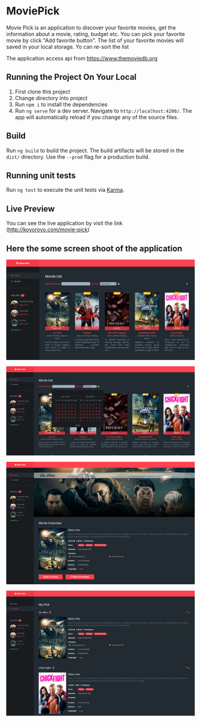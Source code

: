 # MoviePick

Movie Pick is an application to discover your favorite movies, get the information about a movie, rating, budget etc. You can pick your favorite movie by click "Add favorite button". The list of your favorite movies will saved in your local storage. Yo can re-sort the list

The application access api from https://www.themoviedb.org

## Running the Project On Your Local

1. First clone this project
2. Change directory into project
3. Run `npm i` to install the dependencies
4. Run `ng serve` for a dev server. Navigate to `http://localhost:4200/`. The app will automatically reload if you change any of the source files.

## Build

Run `ng build` to build the project. The build artifacts will be stored in the `dist/` directory. Use the `--prod` flag for a production build.

## Running unit tests

Run `ng test` to execute the unit tests via [Karma](https://karma-runner.github.io).

## Live Preview

You can see the live application by visit the link (http://koyoroyo.com/movie-pick)

## Here the some screen shoot of the application

![alt text](https://github.com/witarsana/movie-pick/blob/master/image-4.png)

![alt text](https://github.com/witarsana/movie-pick/blob/master/image-1.png)

![alt text](https://github.com/witarsana/movie-pick/blob/master/image-2.png)

![alt text](https://github.com/witarsana/movie-pick/blob/master/image-3.png)
